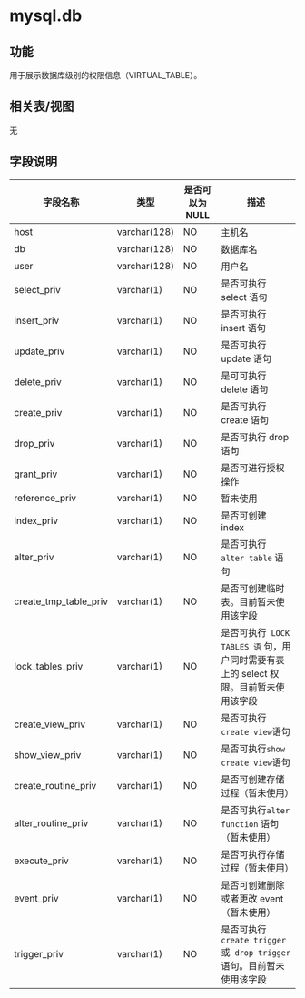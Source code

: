 mysql.db 
=============================



功能 
-----------

用于展示数据库级别的权限信息（VIRTUAL_TABLE）。

相关表/视图 
---------------

无

字段说明 
-------------



|       **字段名称**        |    **类型**    | **是否可以为 NULL** |                                 **描述**                                 |
|-----------------------|--------------|----------------|------------------------------------------------------------------------|
| host                  | varchar(128) | NO             | 主机名                                                                    |
| db                    | varchar(128) | NO             | 数据库名                                                                   |
| user                  | varchar(128) | NO             | 用户名                                                                    |
| select_priv           | varchar(1)   | NO             | 是否可执行 select 语句                                                        |
| insert_priv           | varchar(1)   | NO             | 是否可执行 insert 语句                                                        |
| update_priv           | varchar(1)   | NO             | 是否可执行 update 语句                                                        |
| delete_priv           | varchar(1)   | NO             | 是可可执行 delete 语句                                                        |
| create_priv           | varchar(1)   | NO             | 是否可执行 create 语句                                                        |
| drop_priv             | varchar(1)   | NO             | 是否可执行 drop 语句                                                          |
| grant_priv            | varchar(1)   | NO             | 是否可进行授权操作                                                              |
| reference_priv        | varchar(1)   | NO             | 暂未使用                                                                   |
| index_priv            | varchar(1)   | NO             | 是否可创建 index                                                            |
| alter_priv            | varchar(1)   | NO             | 是否可执行` alter table` 语句                                                 |
| create_tmp_table_priv | varchar(1)   | NO             | 是否可创建临时表。目前暂未使用该字段                                                     |
| lock_tables_priv      | varchar(1)   | NO             | 是否可执行` LOCK TABLES 语` 句，用户同时需要有表上的 select 权限。目前暂未使用该字段 |
| create_view_priv      | varchar(1)   | NO             | 是否可执行` create view `语句                                                 |
| show_view_priv        | varchar(1)   | NO             | 是否可执行` show create view `语句                                            |
| create_routine_priv   | varchar(1)   | NO             | 是否可创建存储过程（暂未使用）                                                        |
| alter_routine_priv    | varchar(1)   | NO             | 是否可执行`alter function` 语句（暂未使用）                         |
| execute_priv          | varchar(1)   | NO             | 是否可执行存储过程（暂未使用）                                                        |
| event_priv            | varchar(1)   | NO             | 是否可创建删除或者更改 event（暂未使用）                                                |
| trigger_priv          | varchar(1)   | NO             | 是否可执行` create trigger` 或` drop trigger` 语句。目前暂未使用该字段   |



